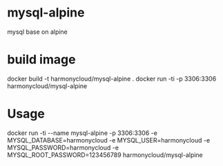 # mysql-alpine
mysql base on alpine

# build image
docker build -t harmonycloud/mysql-alpine .
docker run -ti -p 3306:3306 harmonycloud/mysql-alpine

# Usage
docker run -ti --name mysql-alpine -p 3306:3306 -e MYSQL_DATABASE=harmonycloud -e MYSQL_USER=harmonycloud -e MYSQL_PASSWORD=harmonycloud -e MYSQL_ROOT_PASSWORD=123456789 harmonycloud/mysql-alpine
